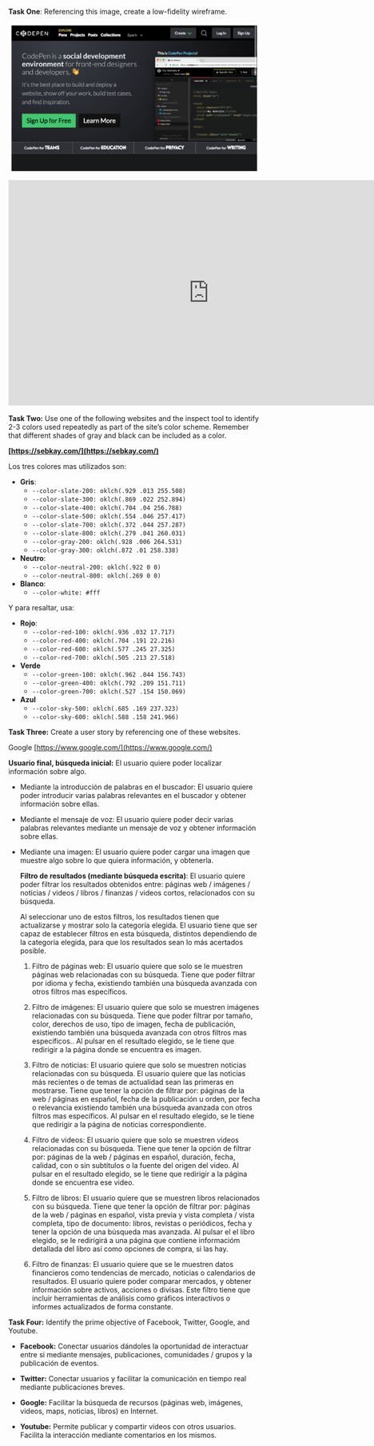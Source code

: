 **Task One**: Referencing this image, create a low-fidelity wireframe.

![Captura del proyecto](images/Captura%20de%20pantalla%202025-03-07%20133233.png)

<iframe style="border: 1px solid rgba(0, 0, 0, 0.1);" width="800" height="450" src="https://embed.figma.com/design/dDYpsMTAGUQcNGRW0Jo8O3/Figma-basics?node-id=1669-162202&embed-host=share" allowfullscreen></iframe>


**Task Two:** Use one of the following websites and the inspect tool to identify 2-3 colors used repeatedly as part of the site’s color scheme. Remember that different shades of gray and black can be included as a color.

**[https://sebkay.com/](https://sebkay.com/)**

Los tres colores mas utilizados son:

-   **Gris**:
    -   `--color-slate-200: oklch(.929 .013 255.508)`
    -   `--color-slate-300: oklch(.869 .022 252.894)`
    -   `--color-slate-400: oklch(.704 .04 256.788)`
    -   `--color-slate-500: oklch(.554 .046 257.417)`
    -   `--color-slate-700: oklch(.372 .044 257.287)`
    -   `--color-slate-800: oklch(.279 .041 260.031)`
    -   `--color-gray-200: oklch(.928 .006 264.531)`
    -   `--color-gray-300: oklch(.872 .01 258.338)`
-   **Neutro**:
    -   `--color-neutral-200: oklch(.922 0 0)`
    -   `--color-neutral-800: oklch(.269 0 0)`
-   **Blanco**:
    -   `--color-white: #fff`

Y para resaltar, usa: 

-   **Rojo**:
    -   `--color-red-100: oklch(.936 .032 17.717)`
    -   `--color-red-400: oklch(.704 .191 22.216)`
    -   `--color-red-600: oklch(.577 .245 27.325)`
    -   `--color-red-700: oklch(.505 .213 27.518)`
-   **Verde**
    -   `--color-green-100: oklch(.962 .044 156.743)`
    -   `--color-green-400: oklch(.792 .209 151.711)`
    -   `--color-green-700: oklch(.527 .154 150.069)`
-   **Azul**
    -   `--color-sky-500: oklch(.685 .169 237.323)`
    -   `--color-sky-600: oklch(.588 .158 241.966)`

**Task Three:** Create a user story by referencing one of these websites.

Google [https://www.google.com/](https://www.google.com/)

**Usuario final, búsqueda inicial:** El usuario quiere poder localizar información sobre algo.

- Mediante la introducción de palabras en el buscador: 
El usuario quiere poder introducir varias palabras relevantes en el buscador y obtener información sobre ellas.

- Mediante el mensaje de voz: 
El usuario quiere poder decir varias palabras relevantes mediante un mensaje de voz y obtener información sobre ellas.

- Mediante una imagen:
El usuario quiere poder cargar una imagen que muestre algo sobre lo que quiera información, y obtenerla.

	**Filtro de resultados (mediante búsqueda escrita)**: El usuario quiere poder filtrar los resultados obtenidos entre:  páginas web / imágenes / noticias / videos / libros / finanzas / videos cortos, relacionados con su búsqueda.

	Al seleccionar uno de estos filtros, los resultados tienen que actualizarse y mostrar solo la categoría elegida. El usuario tiene que ser capaz de establecer filtros en esta búsqueda, distintos dependiendo de la categoría elegida, para que los resultados sean lo más acertados posible.

	1. Filtro de páginas web: El usuario quiere que solo se le muestren páginas web relacionadas con su búsqueda. Tiene que poder filtrar por idioma y fecha, existiendo también una búsqueda avanzada con otros filtros mas específicos. 

	2. Filtro de imágenes:   El usuario quiere que solo se muestren imágenes relacionadas con su búsqueda. Tiene que poder filtrar por tamaño, color, derechos de uso, tipo de imagen, fecha de publicación, existiendo también una búsqueda avanzada con otros filtros mas específicos.. Al pulsar en el resultado elegido, se le tiene que redirigir a la página donde se encuentra es imagen.
	
	3. Filtro de noticias: El usuario quiere que solo se muestren noticias relacionadas con su búsqueda. El usuario quiere que las noticias más recientes o de temas de actualidad sean las primeras en mostrarse. Tiene que tener la opción de filtrar por: páginas de la web / páginas en español, fecha de la publicación u orden, por fecha o relevancia existiendo también una búsqueda avanzada con otros filtros mas específicos. Al pulsar en el resultado elegido, se le tiene que redirigir a la página de noticias correspondiente.
	
	4. Filtro de videos: El usuario quiere que solo se muestren videos relacionadas con su búsqueda. Tiene que tener la opción de filtrar por: páginas de la web / páginas en español, duración, fecha, calidad, con o sin subtítulos o la fuente del origen del video. Al pulsar en el resultado elegido, se le tiene que redirigir a la página donde se encuentra ese video.

	5. Filtro de libros: El usuario quiere que se muestren libros relacionados con su búsqueda. Tiene que tener la opción de filtrar por: páginas de la web / páginas en español, vista previa y vista completa / vista completa, tipo de documento: libros, revistas o periódicos, fecha y tener la opción de una búsqueda mas avanzada. Al pulsar el el libro elegido, se le redirigirá a una página que contiene informacióm detallada del libro así como opciones de compra, si las hay.

	6. Filtro de finanzas: El usuario quiere que se le muestren datos financieros como tendencias de mercado, noticias o calendarios de resultados. El usuario quiere poder comparar mercados, y obtener información sobre activos, acciones o divisas. Este filtro tiene que incluir herramientas de análisis como gráficos interactivos o informes actualizados de forma constante.


**Task Four:** Identify the prime objective of Facebook, Twitter, Google, and Youtube.

- **Facebook:** Conectar usuarios dándoles la oportunidad de interactuar entre si mediante mensajes, publicaciones, comunidades / grupos y la publicación de eventos.

- **Twitter:** Conectar usuarios y facilitar la comunicación en tiempo real mediante publicaciones breves.
 
- **Google:** Facilitar la búsqueda de recursos (páginas web, imágenes, videos, maps, noticias, libros) en Internet.

- **Youtube:** Permite publicar y compartir videos con otros usuarios. Facilita la interacción mediante comentarios en los mismos.
